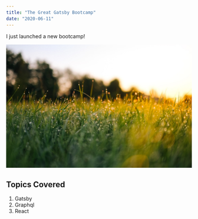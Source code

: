 ```yaml
---
title: "The Great Gatsby Bootcamp"
date: "2020-06-11"
---
```


I just launched a new bootcamp!

![Grass](./grass.png)

## Topics Covered

1. Gatsby
2. Graphql
3. React